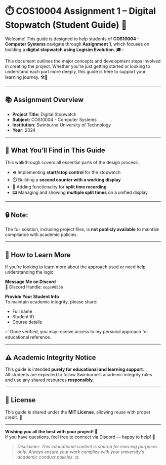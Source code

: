 # ⏱️ COS10004 Assignment 1 – Digital Stopwatch (Student Guide) 🚀

Welcome! This guide is designed to help students of **COS10004 - Computer Systems** navigate through **Assignment 1**, which focuses on building a **digital stopwatch using Logisim Evolution**. 🎓💡

This document outlines the major concepts and development steps involved in creating the project. Whether you're just getting started or looking to understand each part more deeply, this guide is here to support your learning journey. 🛠️📘

---

## 📚 Assignment Overview

- **Project Title:** Digital Stopwatch  
- **Subject:** COS10004 - Computer Systems  
- **Institution:** Swinburne University of Technology  
- **Year:** 2024

---

## 🧩 What You’ll Find in This Guide

This walkthrough covers all essential parts of the design process:

- ⏯️ Implementing **start/stop control** for the stopwatch  
- ⏱️ Building a **second counter with a working display**  
- 🏁 Adding functionality for **split time recording**  
- 📟 Managing and showing **multiple split times** on a unified display  

---

## 🔒 Note:
The full solution, including project files, is **not publicly available** to maintain compliance with academic policies.

---

## 💬 How to Learn More

If you’re looking to learn more about the approach used or need help understanding the logic:

**Message Me on Discord**  
📨 Discord Handle: `oops#0536`

**Provide Your Student Info**  
To maintain academic integrity, please share:
- Full name  
- Student ID  
- Course details

✅ Once verified, you may receive access to my personal approach for educational reference.

---

## ⚠️ Academic Integrity Notice

This guide is intended **purely for educational and learning support**.  
All students are expected to follow Swinburne’s academic integrity rules and use any shared resources **responsibly**.

---

## 📄 License

This guide is shared under the **MIT License**, allowing reuse with proper credit. 📜

---

**Wishing you all the best with your project! 🌟**  
If you have questions, feel free to connect via Discord — happy to help! 🙌

> *Disclaimer: This educational content is shared for learning purposes only. Always ensure your work complies with your university’s academic conduct policies.* ⚖️
